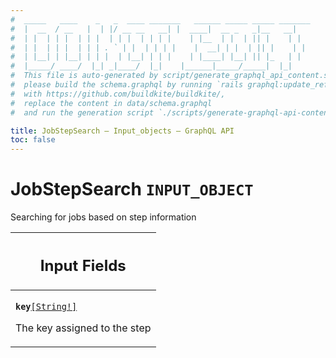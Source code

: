```yaml
---
#  _____   ____    _   _  ____ _______   ______ _____ _____ _______
#  |  __  / __   |  | |/ __ __   __| |  ____|  __ _   _|__   __|
#  | |  | | |  | | |  | | |  | | | |    | |__  | |  | || |    | |
#  | |  | | |  | | | . ` | |  | | | |    |  __| | |  | || |    | |
#  | |__| | |__| | | |  | |__| | | |    | |____| |__| || |_   | |
#  |_____/ ____/  |_| _|____/  |_|    |______|_____/_____|  |_|
#  This file is auto-generated by script/generate_graphql_api_content.sh,
#  please build the schema.graphql by running `rails graphql:update_reference_schema`
#  with https://github.com/buildkite/buildkite/,
#  replace the content in data/schema.graphql
#  and run the generation script `./scripts/generate-graphql-api-content.sh`.

title: JobStepSearch – Input_objects – GraphQL API
toc: false
---
```

<!-- vale off -->
<h1 class="has-pills">
  JobStepSearch
  <span data-algolia-exclude><span class="pill pill--input_object pill--normal-case pill--large"><code>INPUT_OBJECT</code></span></span>
</h1>
<!-- vale on -->


Searching for jobs based on step information



<table class="responsive-table responsive-table--single-column-rows">
  <thead>
    <th>
      <h2 data-algolia-exclude>Input Fields</h2>
    </th>
  </thead>
  <tbody>
    <tr><td><p><strong><code>key</code></strong><a href="/docs/apis/graphql/schemas/scalar/string" class="pill pill--scalar pill--normal-case pill--medium" title="Go to SCALAR String"><code>[String!]</code></a></p><p>The key assigned to the step</p></td></tr>
  </tbody>
</table>
